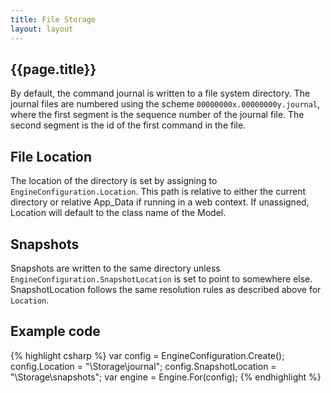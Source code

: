 ```yaml
---
title: File Storage
layout: layout
---
```

## {{page.title}}
By default, the command journal is written to a file system directory.
The journal files are numbered using the scheme `00000000x.00000000y.journal`, where the
first segment is the sequence number of the journal file. The second segment is the id of the first command in the file.

## File Location
The location of the directory is set by assigning to `EngineConfiguration.Location`.
This path is relative to either the current directory or relative App_Data if running in a web context.
If unassigned, Location will default to the class name of the Model.

## Snapshots
Snapshots are written to the same directory unless `EngineConfiguration.SnapshotLocation`
is set to point to somewhere else. SnapshotLocation follows the same resolution rules as
described above for `Location`.

## Example code
{% highlight csharp %}
var config = EngineConfiguration.Create();
config.Location = "\\Storage\journal";
config.SnapshotLocation = "\\Storage\snapshots";
var engine = Engine.For<MyModel>(config);
{% endhighlight %}
